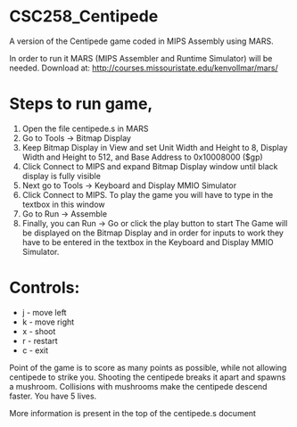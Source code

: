 # CSC258_Centipede
A version of the Centipede game coded in MIPS Assembly using MARS.

In order to run it MARS (MIPS Assembler and Runtime Simulator) will be needed.
Download at: http://courses.missouristate.edu/kenvollmar/mars/

# Steps to run game,
  1. Open the file centipede.s in MARS
  2. Go to Tools -> Bitmap Display
  3. Keep Bitmap Display in View and set Unit Width and Height to 8, Display Width and Height to 512, and Base Address to 0x10008000 ($gp)
  4. Click Connect to MIPS and expand Bitmap Display window until black display is fully visible
  5. Next go to Tools -> Keyboard and Display MMIO Simulator
  6. Click Connect to MIPS. To play the game you will have to type in the textbox in this window
  7. Go to Run -> Assemble
  8. Finally, you can Run -> Go or click the play button to start
The Game will be displayed on the Bitmap Display and in order for inputs to work they have to be entered in the textbox in the Keyboard and Display MMIO Simulator.

# Controls:
  +	j - move left
  +	k - move right
  +	x - shoot
  +	r - restart
  +	c - exit
  
Point of the game is to score as many points as possible, while not allowing centipede to strike you. Shooting the centipede breaks it apart and spawns a mushroom. Collisions with mushrooms make the centipede descend faster. You have 5 lives.

More information is present in the top of the centipede.s document
